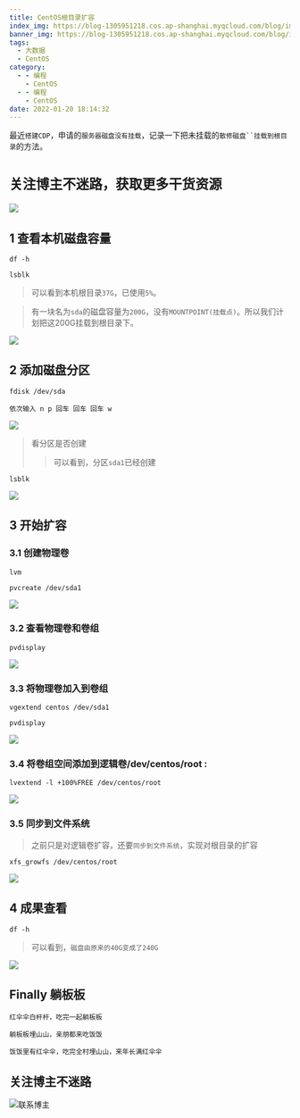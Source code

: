 ```yaml
---
title: CentOS根目录扩容
index_img: https://blog-1305951218.cos.ap-shanghai.myqcloud.com/blog/image/articleBg/1(114).jpg
banner_img: https://blog-1305951218.cos.ap-shanghai.myqcloud.com/blog/image/articleBg/1(114).jpg
tags:
  - 大数据
  - CentOS
category:
  - - 编程
    - CentOS
  - - 编程
    - CentOS
date: 2022-01-20 18:14:32
---
```


最近`搭建CDP`，申请的`服务器磁盘没有挂载`，记录一下把未挂载的`散修磁盘``挂载到根目录`的方法。

<!-- more -->

# `关注博主不迷路，获取更多干货资源`

![](https://github-edu-student-id-card-basic-1305951218.cos.ap-shanghai.myqcloud.com/shouhou.jpg)

## 1 查看本机磁盘容量

```shell
df -h

lsblk
```

> 可以看到本机根目录`37G`，已使用`5%`。

> 有一块名为`sda`的磁盘容量为`200G`，没有`MOUNTPOINT(挂载点)`。所以我们计划把这200G挂载到根目录下。

![](https://blog-1305951218.cos.ap-shanghai.myqcloud.com/blog/image/articleContent/CentOS根目录扩容/1.png)

## 2 添加磁盘分区

```shell
fdisk /dev/sda

依次输入 n p 回车 回车 回车 w
```

![](https://blog-1305951218.cos.ap-shanghai.myqcloud.com/blog/image/articleContent/CentOS根目录扩容/2.png)

> 看分区是否创建
>> 可以看到，分区`sda1`已经创建

```shell
lsblk
```

![](https://blog-1305951218.cos.ap-shanghai.myqcloud.com/blog/image/articleContent/CentOS根目录扩容/3.png)

## 3 开始扩容

### 3.1 创建物理卷

```shell
lvm

pvcreate /dev/sda1
```

![](https://blog-1305951218.cos.ap-shanghai.myqcloud.com/blog/image/articleContent/CentOS根目录扩容/4.png)

### 3.2 查看物理卷和卷组

```shell
pvdisplay
```

![](https://blog-1305951218.cos.ap-shanghai.myqcloud.com/blog/image/articleContent/CentOS根目录扩容/5.png)

### 3.3 将物理卷加入到卷组

```shell
vgextend centos /dev/sda1

pvdisplay
```

![](https://blog-1305951218.cos.ap-shanghai.myqcloud.com/blog/image/articleContent/CentOS根目录扩容/6.png)

### 3.4 将卷组空间添加到逻辑卷/dev/centos/root :

```shell
lvextend -l +100%FREE /dev/centos/root
```

![](https://blog-1305951218.cos.ap-shanghai.myqcloud.com/blog/image/articleContent/CentOS根目录扩容/7.png)

### 3.5 同步到文件系统

> 之前只是对逻辑卷扩容，还要`同步到文件系统`，实现对根目录的扩容

```shell
xfs_growfs /dev/centos/root
```

![](https://blog-1305951218.cos.ap-shanghai.myqcloud.com/blog/image/articleContent/CentOS根目录扩容/8.png)

## 4 成果查看

```shell
df -h
```

> 可以看到，`磁盘由原来的40G变成了240G`

![](https://blog-1305951218.cos.ap-shanghai.myqcloud.com/blog/image/articleContent/CentOS根目录扩容/9.png)

## Finally 躺板板

`红伞伞白杆杆，吃完一起躺板板`

`躺板板埋山山，亲朋都来吃饭饭`

`饭饭里有红伞伞，吃完全村埋山山，来年长满红伞伞`

## 关注博主不迷路
![联系博主](https://github-edu-student-id-card-basic-1305951218.cos.ap-shanghai.myqcloud.com/shouhou.jpg)
